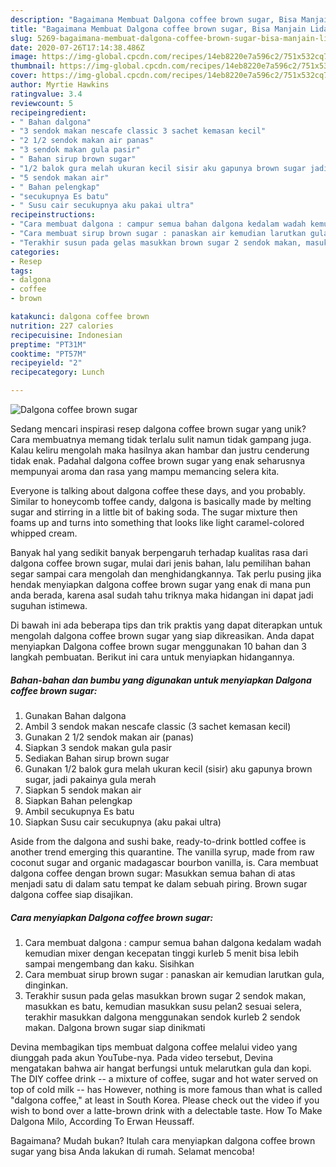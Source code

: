 ```yaml
---
description: "Bagaimana Membuat Dalgona coffee brown sugar, Bisa Manjain Lidah"
title: "Bagaimana Membuat Dalgona coffee brown sugar, Bisa Manjain Lidah"
slug: 5269-bagaimana-membuat-dalgona-coffee-brown-sugar-bisa-manjain-lidah
date: 2020-07-26T17:14:38.486Z
image: https://img-global.cpcdn.com/recipes/14eb8220e7a596c2/751x532cq70/dalgona-coffee-brown-sugar-foto-resep-utama.jpg
thumbnail: https://img-global.cpcdn.com/recipes/14eb8220e7a596c2/751x532cq70/dalgona-coffee-brown-sugar-foto-resep-utama.jpg
cover: https://img-global.cpcdn.com/recipes/14eb8220e7a596c2/751x532cq70/dalgona-coffee-brown-sugar-foto-resep-utama.jpg
author: Myrtie Hawkins
ratingvalue: 3.4
reviewcount: 5
recipeingredient:
- " Bahan dalgona"
- "3 sendok makan nescafe classic 3 sachet kemasan kecil"
- "2 1/2 sendok makan air panas"
- "3 sendok makan gula pasir"
- " Bahan sirup brown sugar"
- "1/2 balok gura melah ukuran kecil sisir aku gapunya brown sugar jadi pakainya gula merah"
- "5 sendok makan air"
- " Bahan pelengkap"
- "secukupnya Es batu"
- " Susu cair secukupnya aku pakai ultra"
recipeinstructions:
- "Cara membuat dalgona : campur semua bahan dalgona kedalam wadah kemudian mixer dengan kecepatan tinggi kurleb 5 menit bisa lebih sampai mengembang dan kaku. Sisihkan"
- "Cara membuat sirup brown sugar : panaskan air kemudian larutkan gula, dinginkan."
- "Terakhir susun pada gelas masukkan brown sugar 2 sendok makan, masukkan es batu, kemudian masukkan susu pelan2 sesuai selera, terakhir masukkan dalgona menggunakan sendok kurleb 2 sendok makan. Dalgona brown sugar siap dinikmati"
categories:
- Resep
tags:
- dalgona
- coffee
- brown

katakunci: dalgona coffee brown 
nutrition: 227 calories
recipecuisine: Indonesian
preptime: "PT31M"
cooktime: "PT57M"
recipeyield: "2"
recipecategory: Lunch

---
```



![Dalgona coffee brown sugar](https://img-global.cpcdn.com/recipes/14eb8220e7a596c2/751x532cq70/dalgona-coffee-brown-sugar-foto-resep-utama.jpg)

Sedang mencari inspirasi resep dalgona coffee brown sugar yang unik? Cara membuatnya memang tidak terlalu sulit namun tidak gampang juga. Kalau keliru mengolah maka hasilnya akan hambar dan justru cenderung tidak enak. Padahal dalgona coffee brown sugar yang enak seharusnya mempunyai aroma dan rasa yang mampu memancing selera kita.

Everyone is talking about dalgona coffee these days, and you probably. Similar to honeycomb toffee candy, dalgona is basically made by melting sugar and stirring in a little bit of baking soda. The sugar mixture then foams up and turns into something that looks like light caramel-colored whipped cream.

Banyak hal yang sedikit banyak berpengaruh terhadap kualitas rasa dari dalgona coffee brown sugar, mulai dari jenis bahan, lalu pemilihan bahan segar sampai cara mengolah dan menghidangkannya. Tak perlu pusing jika hendak menyiapkan dalgona coffee brown sugar yang enak di mana pun anda berada, karena asal sudah tahu triknya maka hidangan ini dapat jadi suguhan istimewa.


Di bawah ini ada beberapa tips dan trik praktis yang dapat diterapkan untuk mengolah dalgona coffee brown sugar yang siap dikreasikan. Anda dapat menyiapkan Dalgona coffee brown sugar menggunakan 10 bahan dan 3 langkah pembuatan. Berikut ini cara untuk menyiapkan hidangannya.

<!--inarticleads1-->

##### Bahan-bahan dan bumbu yang digunakan untuk menyiapkan Dalgona coffee brown sugar:

1. Gunakan  Bahan dalgona
1. Ambil 3 sendok makan nescafe classic (3 sachet kemasan kecil)
1. Gunakan 2 1/2 sendok makan air (panas)
1. Siapkan 3 sendok makan gula pasir
1. Sediakan  Bahan sirup brown sugar
1. Gunakan 1/2 balok gura melah ukuran kecil (sisir) aku gapunya brown sugar, jadi pakainya gula merah
1. Siapkan 5 sendok makan air
1. Siapkan  Bahan pelengkap
1. Ambil secukupnya Es batu
1. Siapkan  Susu cair secukupnya (aku pakai ultra)


Aside from the dalgona and sushi bake, ready-to-drink bottled coffee is another trend emerging this quarantine. The vanilla syrup, made from raw coconut sugar and organic madagascar bourbon vanilla, is. Cara membuat dalgona coffee dengan brown sugar: Masukkan semua bahan di atas menjadi satu di dalam satu tempat ke dalam sebuah piring. Brown sugar dalgona coffee siap disajikan. 

<!--inarticleads2-->

##### Cara menyiapkan Dalgona coffee brown sugar:

1. Cara membuat dalgona : campur semua bahan dalgona kedalam wadah kemudian mixer dengan kecepatan tinggi kurleb 5 menit bisa lebih sampai mengembang dan kaku. Sisihkan
1. Cara membuat sirup brown sugar : panaskan air kemudian larutkan gula, dinginkan.
1. Terakhir susun pada gelas masukkan brown sugar 2 sendok makan, masukkan es batu, kemudian masukkan susu pelan2 sesuai selera, terakhir masukkan dalgona menggunakan sendok kurleb 2 sendok makan. Dalgona brown sugar siap dinikmati


Devina membagikan tips membuat dalgona coffee melalui video yang diunggah pada akun YouTube-nya. Pada video tersebut, Devina mengatakan bahwa air hangat berfungsi untuk melarutkan gula dan kopi. The DIY coffee drink -- a mixture of coffee, sugar and hot water served on top of cold milk -- has However, nothing is more famous than what is called &#34;dalgona coffee,&#34; at least in South Korea. Please check out the video if you wish to bond over a latte-brown drink with a delectable taste. How To Make Dalgona Milo, According To Erwan Heussaff. 

Bagaimana? Mudah bukan? Itulah cara menyiapkan dalgona coffee brown sugar yang bisa Anda lakukan di rumah. Selamat mencoba!
